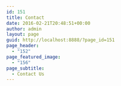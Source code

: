 ```yaml
---
id: 151
title: Contact
date: 2016-02-21T20:48:51+00:00
author: admin
layout: page
guid: http://localhost:8888/?page_id=151
page_header:
  - "152"
page_featured_image:
  - "156"
page_subtitle:
  - Contact Us
---
```

<div role="form" class="wpcf7" id="wpcf7-f154-o1" lang="en-US" dir="ltr">
  <div class="screen-reader-response">
  </div>
  
  <div class="wpcf7-response-output wpcf7-display-none">
  </div></form>
</div>